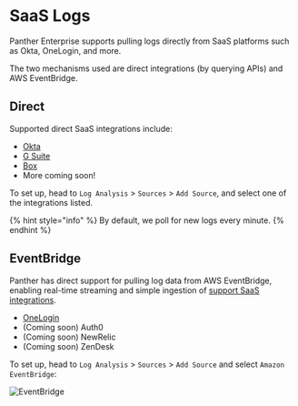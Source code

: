 # SaaS Logs

Panther Enterprise supports pulling logs directly from SaaS platforms such as Okta, OneLogin, and more.

The two mechanisms used are direct integrations (by querying APIs) and AWS EventBridge.

## Direct

Supported direct SaaS integrations include:
* [Okta](okta.md)
* [G Suite](gsuite.md)
* [Box](box.md)
* More coming soon!

To set up, head to `Log Analysis` > `Sources` > `Add Source`, and select one of the integrations listed.

{% hint style="info" %}
By default, we poll for new logs every minute.
{% endhint %}

## EventBridge

Panther has direct support for pulling log data from AWS EventBridge, enabling real-time streaming and simple ingestion of [support SaaS integrations](https://aws.amazon.com/eventbridge/integrations/).

* [OneLogin](onelogin.md)
* (Coming soon) Auth0
* (Coming soon) NewRelic
* (Coming soon) ZenDesk

To set up, head to `Log Analysis` > `Sources` > `Add Source` and select `Amazon EventBridge`:

![EventBridge](../.gitbook/assets/enterprise/saas-logs/eventbridge.png)
